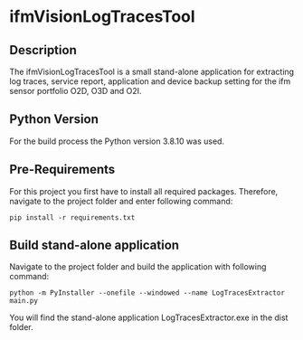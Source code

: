 # ifmVisionLogTracesTool


## Description

The ifmVisionLogTracesTool is a small stand-alone application for extracting
log traces, service report, application and device backup setting for the
ifm sensor portfolio O2D, O3D and O2I.

## Python Version

For the build process the Python version 3.8.10 was used.

## Pre-Requirements

For this project you first have to install all required packages.
Therefore, navigate to the project folder and enter following command:

```
pip install -r requirements.txt
```

## Build stand-alone application

Navigate to the project folder and build the application with following command:

```
python -m PyInstaller --onefile --windowed --name LogTracesExtractor main.py
```

You will find the stand-alone application LogTracesExtractor.exe in the dist folder.